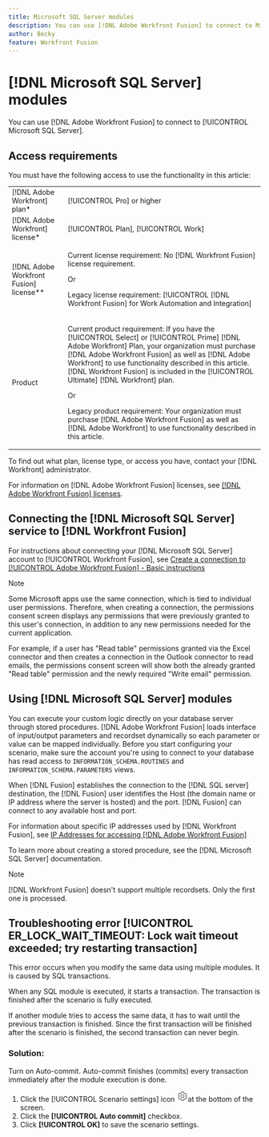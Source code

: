 ```yaml
---
title: Microsoft SQL Server modules
description: You can use [!DNL Adobe Workfront Fusion] to connect to Microsoft SQL Server.
author: Becky
feature: Workfront Fusion
---
```

# [!DNL Microsoft SQL Server] modules

You can use [!DNL Adobe Workfront Fusion] to connect to [!UICONTROL Microsoft SQL Server].

## Access requirements

You must have the following access to use the functionality in this article:

<table style="table-layout:auto"> 
 <col> 
 <col> 
 <tbody> 
  <tr> 
   <td role="rowheader">[!DNL Adobe Workfront] plan*</td>
  <td> <p>[!UICONTROL Pro] or higher</p> </td>
  </tr> 
  <tr data-mc-conditions=""> 
   <td role="rowheader">[!DNL Adobe Workfront] license*</td>
   <td> <p>[!UICONTROL Plan], [!UICONTROL Work]</p> </td> 
  </tr> 
  <tr> 
   <td role="rowheader">[!DNL Adobe Workfront Fusion] license**</td> 
   <td>
   <p>Current license requirement: No [!DNL Workfront Fusion] license requirement.</p>
   <p>Or</p>
   <p>Legacy license requirement: [!UICONTROL [!DNL Workfront Fusion] for Work Automation and Integration] </p>
   </td> 
  </tr> 
  <tr> 
   <td role="rowheader">Product</td> 
   <td>
   <p>Current product requirement: If you have the [!UICONTROL Select] or [!UICONTROL Prime] [!DNL Adobe Workfront] Plan, your organization must purchase [!DNL Adobe Workfront Fusion] as well as [!DNL Adobe Workfront] to use functionality described in this article. [!DNL Workfront Fusion] is included in the [!UICONTROL Ultimate] [!DNL Workfront] plan.</p>
   <p>Or</p>
   <p>Legacy product requirement: Your organization must purchase [!DNL Adobe Workfront Fusion] as well as [!DNL Adobe Workfront] to use functionality described in this article.</p>
   </td> 
  </tr> 
 </tbody> 
</table>

To find out what plan, license type, or access you have, contact your [!DNL Workfront] administrator.

For information on [!DNL Adobe Workfront Fusion] licenses, see [[!DNL Adobe Workfront Fusion] licenses](/help/workfront-fusion/set-up-and-manage-workfront-fusion/licensing-operations-overview/license-automation-vs-integration.md).



## Connecting the [!DNL Microsoft SQL Server] service to [!DNL Workfront Fusion]

For instructions about connecting your [!DNL Microsoft SQL Server] account to [!UICONTROL Workfront Fusion], see [Create a connection to [!UICONTROL Adobe Workfront Fusion] - Basic instructions](/help/workfront-fusion/create-scenarios/connect-to-apps/connect-to-fusion-general.md)

>[!NOTE]
>
>Some Microsoft apps use the same connection, which is tied to individual user permissions. Therefore, when creating a connection, the permissions consent screen displays any permissions that were previously granted to this user's connection, in addition to any new permissions needed for the current application. 
>
>For example, if a user has "Read table" permissions granted via the Excel connector and then creates a connection in the Outlook connector to read emails, the permissions consent screen will show both the already granted "Read table" permission and the newly required "Write email" permission.

## Using [!DNL Microsoft SQL Server] modules

You can execute your custom logic directly on your database server through stored procedures. [!DNL Adobe Workfront Fusion] loads interface of input/output parameters and recordset dynamically so each parameter or value can be mapped individually. Before you start configuring your scenario, make sure the account you're using to connect to your database has read access to `INFORMATION_SCHEMA.ROUTINES` and `INFORMATION_SCHEMA.PARAMETERS` views.

When [!DNL Fusion] establishes the connection to the [!DNL SQL server] destination, the [!DNL Fusion] user identifies the Host (the domain name or IP address where the server is hosted) and the port. [!DNL Fusion] can connect to any available host and port.

For information about specific IP addresses used by [!DNL Workfront Fusion], see [IP Addresses for accessing [!DNL Adobe Workfront Fusion]](/help/workfront-fusion/set-up-and-manage-workfront-fusion/set-up-and-manage-orgs-and-teams/set-up-orgs-teams-and-users/set-up-ip-addresses-for-fusion.md)

To learn more about creating a stored procedure, see the [!DNL Microsoft SQL Server] documentation.

>[!NOTE]
>
>[!DNL Workfront Fusion] doesn't support multiple recordsets. Only the first one is processed.

## Troubleshooting error [!UICONTROL ER_LOCK_WAIT_TIMEOUT: Lock wait timeout exceeded; try restarting transaction]

This error occurs when you modify the same data using multiple modules. It is caused by SQL transactions.

When any SQL module is executed, it starts a transaction. The transaction is finished after the scenario is fully executed.

If another module tries to access the same data, it has to wait until the previous transaction is finished. Since the first transaction will be finished after the scenario is finished, the second transaction can never begin.

### Solution:

Turn on Auto-commit. Auto-commit finishes (commits) every transaction immediately after the module execution is done.

1. Click the [!UICONTROL Scenario settings] icon ![](/help/workfront-fusion/references/apps-and-modules/assets/scenario-settings-icon.png)at the bottom of the screen.
1. Click the **[!UICONTROL Auto commit]** checkbox.
1. Click **[!UICONTROL OK]** to save the scenario settings.
